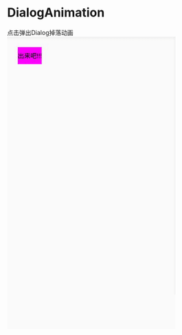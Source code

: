 # DialogAnimation
点击弹出Dialog掉落动画
![](https://github.com/Zhaobbb/DialogAnimation/raw/master/gif/xiaoguo.gif)  
